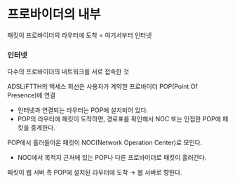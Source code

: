 # 프로바이더의 내부
패킷이 프로바이더의 라우터에 도착 = 여기서부터 인터넷

### 인터넷
다수의 프로바이더의 네트워크를 서로 접속한 것

ADSL/FTTH의 액세스 회선은 사용자가 계약한 프로바이더 POP(Point Of Presence)에 연결
  - 인터넷과 연결되는 라우터는 POP에 설치되어 있다.
  - POP의 라우터에 패킷이 도착하면, 경로표를 확인해서 NOC 또는 인접한 POP에 패킷을 중계한다.

POP에서 흘러들어온 패킷이 NOC(Network Operation Center)로 모인다.
  - NOC에서 목적지 근처에 있는 POP나 다른 프로바이더로 패킷이 흘러간다.

패킷이 웹 서버 측 POP에 설치된 라우터에 도착 → 웹 서버로 향한다.
